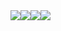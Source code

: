 <img src="https://img.shields.io/badge/Telegram-2CA5E0?style=for-the-badge&logo=telegram&logoColor=white" style="max-width: 100px; float: left; display: inline;" />

<img src="https://img.shields.io/badge/LinkedIn-0077B5?style=for-the-badge&logo=linkedin&logoColor=white" style="max-width: 100px; float: left; display: inline;" />

<img src="https://img.shields.io/badge/Twitter-1DA1F2?style=for-the-badge&logo=twitter&logoColor=white" style="max-width: 100px; float: left; display: inline;" />

<img src="https://img.shields.io/badge/Outlook-0078D4?style=for-the-badge&logo=microsoft-outlook&logoColor=white" style="max-width: 100px; float: left; display: inline;" />

